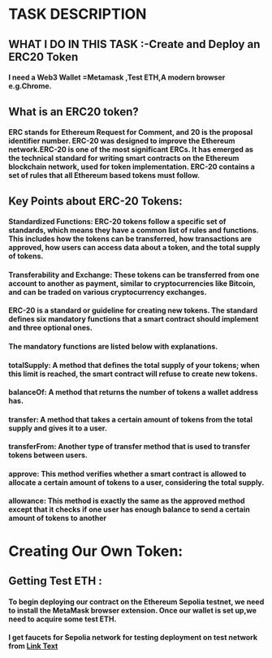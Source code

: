 # TASK DESCRIPTION
## WHAT I DO IN THIS TASK :-Create and Deploy an ERC20 Token
#### I need a Web3 Wallet =Metamask ,Test ETH,A modern browser e.g.Chrome.
## What is an ERC20 token?
#### ERC stands for Ethereum Request for Comment, and 20 is the proposal identifier number. ERC-20 was designed to improve the Ethereum network.ERC-20 is one of the most significant ERCs. It has emerged as the technical standard for writing smart contracts on the Ethereum blockchain network, used for token implementation. ERC-20 contains a set of rules that all Ethereum based tokens must follow.
## Key Points about ERC-20 Tokens:
#### Standardized Functions: ERC-20 tokens follow a specific set of standards, which means they have a common list of rules and functions. This includes how the tokens can be transferred, how transactions are approved, how users can access data about a token, and the total supply of tokens.
#### Transferability and Exchange: These tokens can be transferred from one account to another as payment, similar to cryptocurrencies like Bitcoin, and can be traded on various cryptocurrency exchanges.
#### ERC-20 is a standard or guideline for creating new tokens. The standard defines six mandatory functions that a smart contract should implement and three optional ones.
#### The mandatory functions are listed below with explanations.
#### totalSupply: A method that defines the total supply of your tokens; when this limit is reached, the smart contract will refuse to create new tokens.
#### balanceOf: A method that returns the number of tokens a wallet address has.
#### transfer: A method that takes a certain amount of tokens from the total supply and gives it to a user.
#### transferFrom: Another type of transfer method that is used to transfer tokens between users.
#### approve: This method verifies whether a smart contract is allowed to allocate a certain amount of tokens to a user, considering the total supply.
#### allowance: This method is exactly the same as the approved method except that it checks if one user has enough balance to send a certain amount of tokens to another
# Creating Our Own Token:
## Getting Test ETH :
#### To begin deploying our contract on the Ethereum Sepolia testnet, we need to install the MetaMask browser extension. Once our wallet is set up,we need to acquire some test ETH.
#### I get faucets for Sepolia network for testing deployment on test network from [Link Text](https://cloud.google.com/application/web3/faucet)


